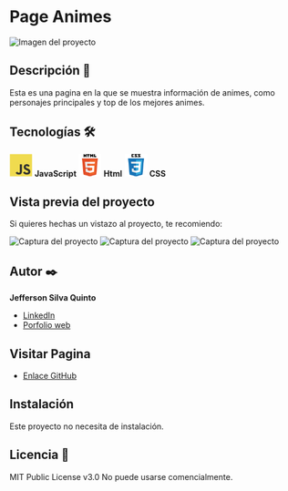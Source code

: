 # Page Animes
![Imagen del proyecto](https://github.com/SQdeveloper/ImagesProyects/blob/main/PageAnime/pageAnime.png)

## Descripción 📑

Esta es una pagina en la que se muestra información de animes, como personajes principales y top de los mejores animes.
## Tecnologías 🛠
<!-- Iconos sacados de: https://github.com/hendrasob/badges/blob/master/README.md y https://github.com/alexandresanlim/Badges4-README.md-Profile -->
<p><img width="40" src="https://raw.githubusercontent.com/devicons/devicon/master/icons/javascript/javascript-original.svg"/>
<b>JavaScript</b>
<img width="40" src="https://raw.githubusercontent.com/devicons/devicon/master/icons/html5/html5-original-wordmark.svg"/>
<b>Html</b>
<img width="40" src="https://raw.githubusercontent.com/devicons/devicon/master/icons/css3/css3-original-wordmark.svg"/>
<b>CSS</b>
</p>

## Vista previa del proyecto
Si quieres hechas un vistazo al proyecto, te recomiendo:

![Captura del proyecto](https://github.com/SQdeveloper/ImagesProyects/blob/main/PageAnime/pageAnime1.png)
![Captura del proyecto](https://github.com/SQdeveloper/ImagesProyects/blob/main/PageAnime/pageAnime2.png)
![Captura del proyecto](https://github.com/SQdeveloper/ImagesProyects/blob/main/PageAnime/pageAnime3.png)

## Autor ✒️
**Jefferson Silva Quinto**

* [LinkedIn](https://www.linkedin.com/in/sqdeveloper/)
* [Porfolio web](https://sqdeveloper.github.io/MyPortfolio)

## Visitar Pagina

* [Enlace GitHub](https://sqdeveloper.github.io/Page-Anime/)

## Instalación 
Este proyecto no necesita de instalación.
  
## Licencia 📄
MIT Public License v3.0
No puede usarse comencialmente.
